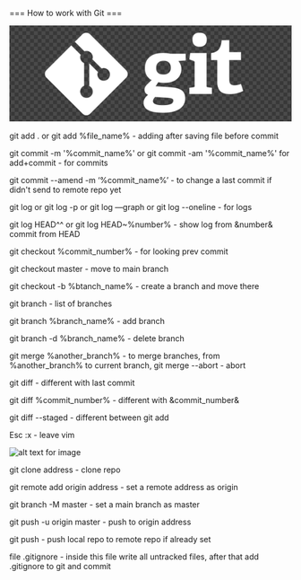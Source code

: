 === How to work with Git ===


![git_logo](logo.png)


git add . or git add %file_name% - adding after saving file before commit

git commit -m '%commit_name%' or git commit -am '%commit_name%' for add+commit - for commits

git commit --amend -m ‘%commit_name%’ - to change a last commit if didn't send to remote repo yet

git log or git log -p or git log —graph or git log --oneline  - for logs

git log HEAD^^ or git log HEAD~%number% - show log from &number& commit from HEAD

git checkout %commit_number% - for looking prev commit

git checkout master - move to main branch

git checkout -b %btanch_name% - create a branch and move there

git branch - list of branches

git branch %branch_name% - add branch

git branch -d %branch_name% - delete branch

git merge %another_branch% - to merge branches, from %another_branch% to current branch, git merge --abort - abort

git diff - different with last commit

git diff %commit_number% - different with &commit_number&

git diff --staged - different between git add


Esc :x - leave vim

![alt text for image](%pic_path%)


git clone address - clone repo

git remote add origin address - set a remote address as origin

git branch -M master - set a main branch as master

git push -u origin master - push to origin address

git push - push local repo to remote repo if already set


file .gitignore - inside this file write all untracked files, after that add .gitignore to git and commit